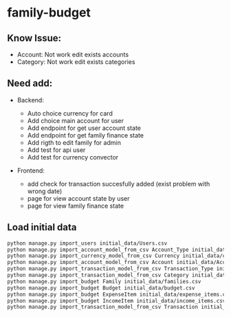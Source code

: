 # family-budget

## Know Issue:
- Account: Not work edit exists accounts
- Category: Not work edit exists categories

## Need add:
- Backend:
    - Auto choice currency for card
    - Add choice main account for user
    - Add endpoint for get user account state
    - Add endpoint for get family finance state
    - Add rigth to edit family for admin
    - Add test for api user
    - Add test for currency convector

- Frontend:
    - add check for transaction succesfully added (exist problem with wrong date)
    - page for view account state by user 
    - page for view family finance state



## Load initial data
```bash
python manage.py import_users initial_data/Users.csv
python manage.py import_account_model_from_csv Account_Type initial_data/Account_Type.csv
python manage.py import_currency_model_from_csv Currency initial_data/currency.csv
python manage.py import_account_model_from_csv Account initial_data/Accounts.csv
python manage.py import_transaction_model_from_csv Transaction_Type initial_data/Transaction_Type.csv
python manage.py import_transaction_model_from_csv Category initial_data/category.csv
python manage.py import_budget Family initial_data/families.csv
python manage.py import_budget Budget initial_data/budget.csv
python manage.py import_budget ExpenseItem initial_data/expense_items.csv
python manage.py import_budget IncomeItem initial_data/income_items.csv
python manage.py import_transaction_model_from_csv Transaction initial_data/Transactions.csv
```